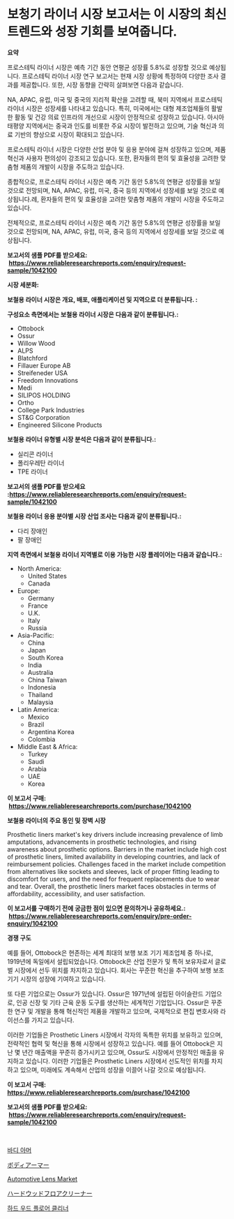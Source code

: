 <p><h1>보청기 라이너 시장 보고서는 이 시장의 최신 트렌드와 성장 기회를 보여줍니다.</h1></p><p><strong>요약</strong></p>
<p><p>프로스테틱 라이너 시장은 예측 기간 동안 연평균 성장률 5.8%로 성장할 것으로 예상됩니다. 프로스테틱 라이너 시장 연구 보고서는 현재 시장 상황에 특정하여 다양한 조사 결과를 제공합니다. 또한, 시장 동향을 간략히 살펴보면 다음과 같습니다.</p><p>NA, APAC, 유럽, 미국 및 중국의 지리적 확산을 고려할 때, 북미 지역에서 프로스테틱 라이너 시장은 성장세를 나타내고 있습니다. 특히, 미국에서는 대형 제조업체들의 활발한 활동 및 건강 의료 인프라의 개선으로 시장이 안정적으로 성장하고 있습니다. 아시아태평양 지역에서는 중국과 인도를 비롯한 주요 시장이 발전하고 있으며, 기술 혁신과 의료 기반의 향상으로 시장이 확대되고 있습니다.</p><p>프로스테틱 라이너 시장은 다양한 산업 분야 및 응용 분야에 걸쳐 성장하고 있으며, 제품 혁신과 사용자 편의성이 강조되고 있습니다. 또한, 환자들의 편의 및 효율성을 고려한 맞춤형 제품의 개발이 시장을 주도하고 있습니다.</p><p>종합적으로, 프로스테틱 라이너 시장은 예측 기간 동안 5.8%의 연평균 성장률을 보일 것으로 전망되며, NA, APAC, 유럽, 미국, 중국 등의 지역에서 성장세를 보일 것으로 예상됩니다.례, 환자들의 편의 및 효율성을 고려한 맞춤형 제품의 개발이 시장을 주도하고 있습니다.</p><p>전체적으로, 프로스테틱 라이너 시장은 예측 기간 동안 5.8%의 연평균 성장률을 보일 것으로 전망되며, NA, APAC, 유럽, 미국, 중국 등의 지역에서 성장세를 보일 것으로 예상됩니다.</p></p>
<p><strong>보고서의 샘플 PDF를 받으세요: &nbsp;<a href="https://www.reliableresearchreports.com/enquiry/request-sample/1042100">https://www.reliableresearchreports.com/enquiry/request-sample/1042100</a></strong></p>
<p><strong>시장 세분화:</strong></p>
<p><strong> 보철용 라이너 시장은 개요, 배포, 애플리케이션 및 지역으로 더 분류됩니다. :</strong></p>
<p><strong>구성요소 측면에서는 보철용 라이너 시장은 다음과 같이 분류됩니다.:</strong></p>
<p><ul><li>Ottobock</li><li>Ossur</li><li>Willow Wood</li><li>ALPS</li><li>Blatchford</li><li>Fillauer Europe AB</li><li>Streifeneder USA</li><li>Freedom Innovations</li><li>Medi</li><li>SILIPOS HOLDING</li><li>Ortho</li><li>College Park Industries</li><li>ST&G Corporation</li><li>Engineered Silicone Products</li></ul></p>
<p><strong> 보철용 라이너 유형별 시장 분석은 다음과 같이 분류됩니다.:</strong></p>
<p><ul><li>실리콘 라이너</li><li>폴리우레탄 라이너</li><li>TPE 라이너</li></ul></p>
<p><strong>보고서의 샘플 PDF를 받으세요 :<a href="https://www.reliableresearchreports.com/enquiry/request-sample/1042100">https://www.reliableresearchreports.com/enquiry/request-sample/1042100</a></strong></p>
<p><strong> 보철용 라이너 응용 분야별 시장 산업 조사는 다음과 같이 분류됩니다.:</strong></p>
<p><ul><li>다리 장애인</li><li>팔 장애인</li></ul></p>
<p><strong>지역 측면에서 보철용 라이너 지역별로 이용 가능한 시장 플레이어는 다음과 같습니다.:</strong></p>
<p><ul>
    <li>
        North America:
        <ul>
            <li>United States</li>
            <li>Canada</li>
        </ul>
    </li>
    <li>
        Europe:
        <ul>
            <li>Germany</li>
            <li>France</li>
            <li>U.K.</li>
            <li>Italy</li>
            <li>Russia</li>
        </ul>
    </li>
    <li>
        Asia-Pacific:
        <ul>
            <li>China</li>
            <li>Japan</li>
            <li>South Korea</li>
            <li>India</li>
            <li>Australia</li>
            <li>China Taiwan</li>
            <li>Indonesia</li>
            <li>Thailand</li>
            <li>Malaysia</li>
        </ul>
    </li>
    <li>
        Latin America:
        <ul>
            <li>Mexico</li>
            <li>Brazil</li>
            <li>Argentina Korea</li>
            <li>Colombia</li>
        </ul>
    </li>
    <li>
        Middle East & Africa:
        <ul>
            <li>Turkey</li>
            <li>Saudi</li>
            <li>Arabia</li>
            <li>UAE</li>
            <li>Korea</li>
        </ul>
    </li>
    </ul></p>
<p><strong>이 보고서 구매: &nbsp;<a href="https://www.reliableresearchreports.com/purchase/1042100">https://www.reliableresearchreports.com/purchase/1042100</a></strong></p>
<p><strong>보철용 라이너의 주요 동인 및 장벽 시장</strong></p>
<p><p>Prosthetic liners market's key drivers include increasing prevalence of limb amputations, advancements in prosthetic technologies, and rising awareness about prosthetic options. Barriers in the market include high cost of prosthetic liners, limited availability in developing countries, and lack of reimbursement policies. Challenges faced in the market include competition from alternatives like sockets and sleeves, lack of proper fitting leading to discomfort for users, and the need for frequent replacements due to wear and tear. Overall, the prosthetic liners market faces obstacles in terms of affordability, accessibility, and user satisfaction.</p></p>
<p><strong>이 보고서를 구매하기 전에 궁금한 점이 있으면 문의하거나 공유하세요.: &nbsp;<a href="https://www.reliableresearchreports.com/enquiry/pre-order-enquiry/1042100">https://www.reliableresearchreports.com/enquiry/pre-order-enquiry/1042100</a></strong></p>
<p><strong>경쟁 구도</strong></p>
<p><p>예를 들어, Ottobock은 현존하는 세계 최대의 보행 보조 기기 제조업체 중 하나로, 1919년에 독일에서 설립되었습니다. Ottobock은 산업 전문가 및 특허 보유자로서 글로벌 시장에서 선두 위치를 차지하고 있습니다. 회사는 꾸준한 혁신을 추구하여 보행 보조 기기 시장의 성장에 기여하고 있습니다. </p><p>또 다른 기업으로는 Ossur가 있습니다. Ossur은 1971년에 설립된 아이슬란드 기업으로, 인공 신장 및 기타 근육 운동 도구를 생산하는 세계적인 기업입니다. Ossur은 꾸준한 연구 및 개발을 통해 혁신적인 제품을 개발하고 있으며, 국제적으로 편집 변호사와 라이선스를 가지고 있습니다.</p><p>이러한 기업들은 Prosthetic Liners 시장에서 각자의 독특한 위치를 보유하고 있으며, 전략적인 협력 및 혁신을 통해 시장에서 성장하고 있습니다. 예를 들어 Ottobock은 지난 몇 년간 매출액을 꾸준히 증가시키고 있으며, Ossur도 시장에서 안정적인 매출을 유지하고 있습니다. 이러한 기업들은 Prosthetic Liners 시장에서 선도적인 위치를 차지하고 있으며, 미래에도 계속해서 산업의 성장을 이끌어 나갈 것으로 예상됩니다.</p></p>
<p><strong>이 보고서 구매: &nbsp; <a href="https://www.reliableresearchreports.com/purchase/1042100">https://www.reliableresearchreports.com/purchase/1042100</a></strong></p>
<p><strong>보고서의 샘플 PDF를 받으세요: &nbsp;<a href="https://www.reliableresearchreports.com/enquiry/request-sample/1042100">https://www.reliableresearchreports.com/enquiry/request-sample/1042100</a></strong><strong></strong></p>
<p>&nbsp;</p>
<p><p><a href="https://medium.com/@dinamoghazi/%EB%B0%94%EB%94%94-%EC%95%94%EC%96%B4-%EB%B0%A9%ED%83%84-%EC%8B%9C%EC%9E%A5%EC%9D%80-%EC%8B%9C%EC%9E%A5-%EC%A0%90%EC%9C%A0%EC%9C%A8-%EC%8B%9C%EC%9E%A5-%ED%8A%B8%EB%A0%8C%EB%93%9C-%EB%B0%8F-%EC%8B%9C%EC%9E%A5-%EC%84%B1%EC%9E%A5%EC%97%90-%EB%8C%80%ED%95%9C-%EC%A0%95%EB%B3%B4%EB%A5%BC-%EC%A0%9C%EA%B3%B5%ED%95%A9%EB%8B%88%EB%8B%A4-e7b04a79047d">바디 아머</a></p><p><a href="https://medium.com/@one-cool-chick/%E3%83%9C%E3%83%87%E3%82%A3%E3%82%A2%E3%83%BC%E3%83%9E%E3%83%BC%E3%83%9E%E3%83%BC%E3%82%B1%E3%83%83%E3%83%88%E3%81%AE%E5%B8%82%E5%A0%B4%E3%82%B7%E3%82%A7%E3%82%A2%E3%81%AE%E9%80%B2%E5%8C%96%E3%81%A8%E5%B8%82%E5%A0%B4%E6%88%90%E9%95%B7%E3%83%88%E3%83%AC%E3%83%B3%E3%83%89-2024%E5%B9%B4-2031%E5%B9%B4-d9b7646532ec">ボディアーマー</a></p><p><a href="https://github.com/Hazelklievgspy6vdcsmu106w/Market-Research-Report-List-1/blob/main/automotive-lens-market.md">Automotive Lens Market</a></p><p><a href="https://medium.com/@one-cool-chick/%E3%83%8F%E3%83%BC%E3%83%89%E3%82%A6%E3%83%83%E3%83%89%E3%83%95%E3%83%AD%E3%82%A2%E3%82%AF%E3%83%AA%E3%83%BC%E3%83%8A%E3%83%BC%E5%B8%82%E5%A0%B4%E3%83%AC%E3%83%9D%E3%83%BC%E3%83%88%E3%81%AF-%E3%81%93%E3%81%AE%E5%B8%82%E5%A0%B4%E3%81%AE%E6%9C%80%E6%96%B0%E3%81%AE%E3%83%88%E3%83%AC%E3%83%B3%E3%83%89%E3%81%A8%E6%88%90%E9%95%B7%E6%A9%9F%E4%BC%9A%E3%82%92%E6%98%8E%E3%82%89%E3%81%8B%E3%81%AB%E3%81%97%E3%81%BE%E3%81%99-9a37d0054b96">ハードウッドフロアクリーナー</a></p><p><a href="https://medium.com/@dinamoghazi/%EC%A7%88%EA%B2%BD%EB%AA%A9-%EB%B0%94%EB%8B%A5-%EC%84%B8%EC%A0%95%EC%A0%9C-%EC%8B%9C%EC%9E%A5-%EC%84%B1%EA%B3%B5%EC%A0%81%EC%9D%B8-%EB%B9%84%EC%A6%88%EB%8B%88%EC%8A%A4-%EC%A0%84%EB%9E%B5%EC%9D%98-%EC%97%B4%EC%87%A0-2031%EB%85%84%EA%B9%8C%EC%A7%80-%EC%98%88%EC%B8%A1-de0932f4f305">하드 우드 플로어 클리너</a></p></p>